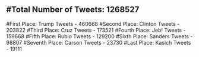 #Total Number of Tweets: 1268527 
---
#First Place: Trump Tweets - 460668
#Second Place: Clinton Tweets - 203822
#Third Place: Cruz Tweets - 173521
#Fourth Place: Jeb! Tweets - 159668
#Fifth Place: Rubio Tweets - 129200
#Sixth Place: Sanders Tweets - 98807
#Seventh Place: Carson Tweets - 23730
#Last Place: Kasich Tweets - 19111
